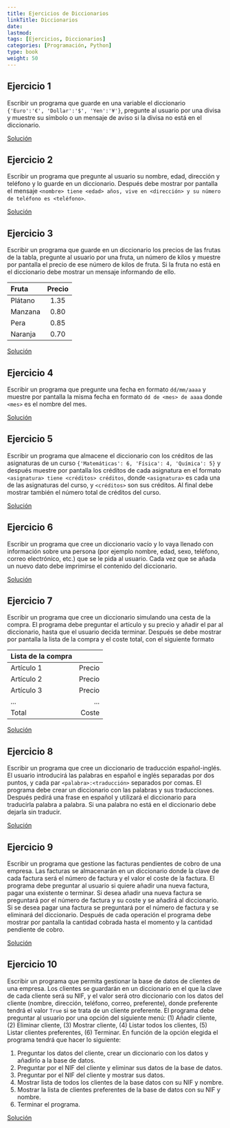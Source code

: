 ```yaml
---
title: Ejercicios de Diccionarios
linkTitle: Diccionarios
date: 
lastmod:
tags: [Ejercicios, Diccionarios]
categories: [Programación, Python]
type: book
weight: 50
---
```


## Ejercicio 1

Escribir un programa que guarde en una variable el diccionario `{'Euro':'€', 'Dollar':'$', 'Yen':'¥'}`, pregunte al usuario por una divisa y muestre su símbolo o un mensaje de aviso si la divisa no está en el diccionario.

<a href="https://colab.research.google.com/github/asalber/asalber.github.io/blob/master/content/es/docencia/python/ejercicios/soluciones/diccionarios/ejercicio1.ipynb" class="btn btn-info">Solución</a>

## Ejercicio 2

Escribir un programa que pregunte al usuario su nombre, edad, dirección y teléfono y lo guarde en un diccionario. Después debe mostrar por pantalla el mensaje `<nombre> tiene <edad> años, vive en <dirección> y su número de teléfono es <teléfono>`.

<a href="https://colab.research.google.com/github/asalber/asalber.github.io/blob/master/content/es/docencia/python/ejercicios/soluciones/diccionarios/ejercicio2.ipynb" class="btn btn-info">Solución</a>

## Ejercicio 3

Escribir un programa que guarde en un diccionario los precios de las frutas de la tabla, pregunte al usuario por una fruta, un número de kilos y muestre por pantalla el precio de ese número de kilos de fruta. Si la fruta no está en el diccionario debe mostrar un mensaje informando de ello.

| Fruta | Precio|
|:-|:-:|
|Plátano | 1.35 |
|Manzana | 0.80|
|Pera| 0.85|
|Naranja | 0.70|

<a href="https://colab.research.google.com/github/asalber/asalber.github.io/blob/master/content/es/docencia/python/ejercicios/soluciones/diccionarios/ejercicio3.ipynb" class="btn btn-info">Solución</a>

## Ejercicio 4

Escribir un programa que pregunte una fecha en formato `dd/mm/aaaa` y muestre por pantalla la misma fecha en formato `dd de <mes> de aaaa` donde `<mes>` es el nombre del mes.

<a href="https://colab.research.google.com/github/asalber/asalber.github.io/blob/master/content/es/docencia/python/ejercicios/soluciones/diccionarios/ejercicio4.ipynb" class="btn btn-info">Solución</a>

## Ejercicio 5

Escribir un programa que almacene el diccionario con los créditos de las asignaturas de un curso `{'Matemáticas': 6, 'Física': 4, 'Química': 5}` y después muestre por pantalla los créditos de cada asignatura en el formato `<asignatura> tiene <créditos> créditos`, donde `<asignatura>` es cada una de las asignaturas del curso, y `<créditos>` son sus créditos. Al final debe mostrar también el número total de créditos del curso.

<a href="https://colab.research.google.com/github/asalber/asalber.github.io/blob/master/content/es/docencia/python/ejercicios/soluciones/diccionarios/ejercicio5.ipynb" class="btn btn-info">Solución</a>

## Ejercicio 6

Escribir un programa que cree un diccionario vacío y lo vaya llenado con información sobre una persona (por ejemplo nombre, edad, sexo, teléfono, correo electrónico, etc.) que se le pida al usuario. Cada vez que se añada un nuevo dato debe imprimirse el contenido del diccionario.

<a href="https://colab.research.google.com/github/asalber/asalber.github.io/blob/master/content/es/docencia/python/ejercicios/soluciones/diccionarios/ejercicio6.ipynb" class="btn btn-info">Solución</a>

## Ejercicio 7

Escribir un programa que cree un diccionario simulando una cesta de la compra. El programa debe preguntar el artículo y su precio y añadir el par al diccionario, hasta que el usuario decida terminar. Después se debe mostrar por pantalla la lista de la compra y el coste total, con el siguiente formato

|Lista de la compra| |
|:-|-:|
|Artículo 1 | Precio|
|Artículo 2 | Precio|
|Artículo 3 | Precio|
|...| ...|
|Total| Coste|

<a href="https://colab.research.google.com/github/asalber/asalber.github.io/blob/master/content/es/docencia/python/ejercicios/soluciones/diccionarios/ejercicio7.ipynb" class="btn btn-info">Solución</a>

## Ejercicio 8

Escribir un programa que cree un diccionario de traducción español-inglés. El usuario introducirá las palabras en español e inglés separadas por dos puntos, y cada par `<palabra>:<traducción>` separados por comas. El programa debe crear un diccionario con las palabras y sus traducciones. Después pedirá una frase en español y utilizará el diccionario para traducirla palabra a palabra. Si una palabra no está en el diccionario debe dejarla sin traducir.

<a href="https://colab.research.google.com/github/asalber/asalber.github.io/blob/master/content/es/docencia/python/ejercicios/soluciones/diccionarios/ejercicio8.ipynb" class="btn btn-info">Solución</a>

## Ejercicio 9

Escribir un programa que gestione las facturas pendientes de cobro de una empresa. Las facturas se almacenarán en un diccionario donde la clave de cada factura será el número de factura y el valor el coste de la factura. El programa debe preguntar al usuario si quiere añadir una nueva factura, pagar una existente o terminar. Si desea añadir una nueva factura se preguntará por el número de factura y su coste y se añadirá al diccionario. Si se desea pagar una factura se preguntará por el número de factura y se eliminará del diccionario. Después de cada operación el programa debe mostrar por pantalla la cantidad cobrada hasta el momento y la cantidad pendiente de cobro.

<a href="https://colab.research.google.com/github/asalber/asalber.github.io/blob/master/content/es/docencia/python/ejercicios/soluciones/diccionarios/ejercicio9.ipynb" class="btn btn-info">Solución</a>

## Ejercicio 10

Escribir un programa que permita gestionar la base de datos de clientes de una empresa. Los clientes se guardarán en un diccionario en el que la clave de cada cliente será su NIF, y el valor será otro diccionario con los datos del cliente (nombre, dirección, teléfono, correo, preferente), donde preferente tendrá el valor `True` si se trata de un cliente preferente. El programa debe preguntar al usuario por una opción del siguiente menú: (1) Añadir cliente, (2) Eliminar cliente, (3) Mostrar cliente, (4) Listar todos los clientes, (5) Listar clientes preferentes, (6) Terminar. En función de la opción elegida el programa tendrá que hacer lo siguiente:

1. Preguntar los datos del cliente, crear un diccionario con los datos y añadirlo a la base de datos.
2. Preguntar por el NIF del cliente y eliminar sus datos de la base de datos.
3. Preguntar por el NIF del cliente y mostrar sus datos.
4. Mostrar lista de todos los clientes de la base datos con su NIF y nombre.
5. Mostrar la lista de clientes preferentes de la base de datos con su NIF y nombre.
6. Terminar el programa.

<a href="https://colab.research.google.com/github/asalber/asalber.github.io/blob/master/content/es/docencia/python/ejercicios/soluciones/diccionarios/ejercicio10.ipynb" class="btn btn-info">Solución</a>